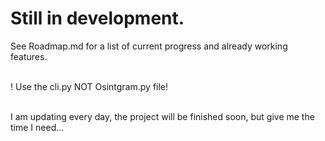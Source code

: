 # Still in development.


See Roadmap.md for a list of current progress and already working features.


<br>! Use the cli.py NOT Osintgram.py file! 


<br> I am updating every day, the project will be finished soon, but give me the time I need...